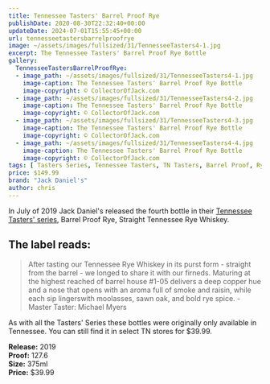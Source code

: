 ```yaml
---
title: Tennessee Tasters' Barrel Proof Rye
publishDate: 2020-08-30T22:32:40+00:00
updateDate: 2024-07-01T15:55:45+00:00
url: tennesseetastersbarrelproofrye
image: ~/assets/images/fullsized/31/TennesseeTasters4-1.jpg
excerpt: The Tennessee Tasters' Barrel Proof Rye Bottle
gallery:
  TennesseeTastersBarrelProofRye:
  - image_path: ~/assets/images/fullsized/31/TennesseeTasters4-1.jpg
    image-caption: The Tennessee Tasters' Barrel Proof Rye Bottle
    image-copyright: © CollectorOfJack.com
  - image_path: ~/assets/images/fullsized/31/TennesseeTasters4-2.jpg
    image-caption: The Tennessee Tasters' Barrel Proof Rye Bottle
    image-copyright: © CollectorOfJack.com
  - image_path: ~/assets/images/fullsized/31/TennesseeTasters4-3.jpg
    image-caption: The Tennessee Tasters' Barrel Proof Rye Bottle
    image-copyright: © CollectorOfJack.com
  - image_path: ~/assets/images/fullsized/31/TennesseeTasters4-4.jpg
    image-caption: The Tennessee Tasters' Barrel Proof Rye Bottle
    image-copyright: © CollectorOfJack.com
tags: [ Tasters Series, Tennessee Tasters, TN Tasters, Barrel Proof, Rye, Barrel Proof Rye, Distillery Series, Tasters ]
price: $149.99
brand: "Jack Daniel's"
author: chris
---
```

In July of 2019 Jack Daniel's released the fourth bottle in their [Tennessee Tasters' series](/series/tasters-distillery), Barrel Proof Rye, Straight Tennessee Rye Whiskey.

## The label reads:
> After tasting our Tennessee Rye Whiskey in its purst form - straight from the barrel - we longed to share it with our firneds. Maturing at the highest reached of barrel house #1-05 delivers a deep copper hue and a nose that opens with an aroma full of smoke and raisin, while each sip lingerswith moolasses, sawn oak, and bold rye spice. 
> \- Master Taster: Michael Myers
    
As with all the Tasters' Series these bottles were originally only available in Tennessee. You can still find it in select TN stores for $39.99.

**Release:** 2019  
**Proof:** 127.6  
**Size:** 375ml  
**Price:** $39.99  



